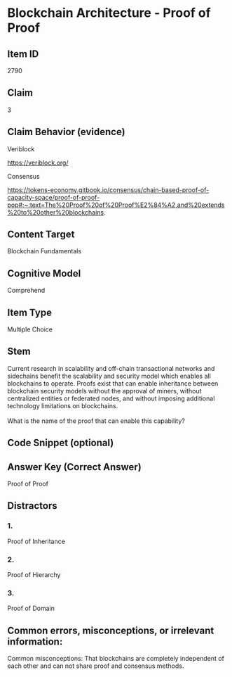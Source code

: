 # Blockchain Architecture - Proof of Proof

## Item ID
2790

## Claim
3

## Claim Behavior (evidence)
Veriblock

https://veriblock.org/

Consensus

https://tokens-economy.gitbook.io/consensus/chain-based-proof-of-capacity-space/proof-of-proof-pop#:~:text=The%20Proof%20of%20Proof%E2%84%A2,and%20extends%20to%20other%20blockchains.

## Content Target
Blockchain Fundamentals

## Cognitive Model
Comprehend

## Item Type
Multiple Choice

## Stem
Current research in scalability and off-chain transactional networks and sidechains benefit the scalability and security model which enables all blockchains to operate. Proofs exist that can enable inheritance between blockchain security models without the approval of miners, without centralized entities or federated nodes, and without imposing additional technology limitations on blockchains.
<br><br>
What is the name of the proof that can enable this capability?

## Code Snippet (optional)

## Answer Key (Correct Answer)
Proof of Proof

## Distractors
### 1.
Proof of Inheritance

### 2.
Proof of Hierarchy

### 3.
Proof of Domain

## Common errors, misconceptions, or irrelevant information:
Common misconceptions: That blockchains are completely independent of each other and can not share proof and consensus methods.
